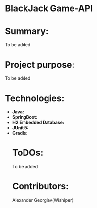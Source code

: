 
# BlackJack Game-API

**<h1>Summary:</h1>**
 To be added
**<h1>Project purpose:</h1>**
 To be added
**<h1>Technologies:</h1>**
- __Java:__ 
- __SpringBoot:__ 
- __H2 Embedded Database:__ 
- __JUnit 5:__ 
- __Gradle:__ 
**<h1>ToDOs:</h1>**
To be added
**<h1>Contributors:</h1>**
Alexander Georgiev(Wishiper)


